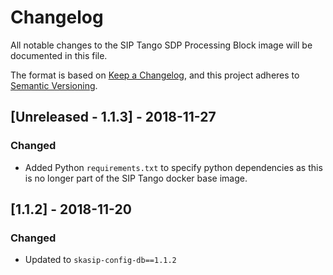 # Changelog

All notable changes to the SIP Tango SDP Processing Block image 
will be documented in this file.

The format is based on 
[Keep a Changelog](https://keepachangelog.com/en/1.0.0/),
and this project adheres to
 [Semantic Versioning](https://semver.org/spec/v2.0.0.html).

## [Unreleased - 1.1.3] - 2018-11-27

### Changed
- Added Python `requirements.txt` to specify python dependencies as this
  is no longer part of the SIP Tango docker base image.

## [1.1.2] - 2018-11-20

### Changed
- Updated to `skasip-config-db==1.1.2`
